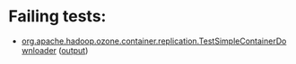# Failing tests: 

 * [org.apache.hadoop.ozone.container.replication.TestSimpleContainerDownloader](hadoop-hdds/container-service/org.apache.hadoop.ozone.container.replication.TestSimpleContainerDownloader.txt) ([output](hadoop-hdds/container-service/org.apache.hadoop.ozone.container.replication.TestSimpleContainerDownloader-output.txt))
